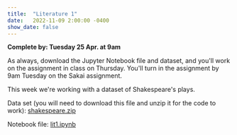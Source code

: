 ```yaml
---
title:  "Literature 1"
date:   2022-11-09 2:00:00 -0400
show_date: false
---
```

**Complete by: Tuesday 25 Apr. at 9am**

As always, download the Jupyter Notebook file and dataset, and you'll work on the assignment in class on Thursday. You'll turn in the assignment by 9am Tuesday on the Sakai assignment.

This week we're working with a dataset of Shakespeare's plays.

Data set (you will need to download this file and unzip it for the code to work): <a href="/CIS241/data/shakespeare.zip" download>shakespeare.zip</a>

Notebook file: <a href="/CIS241/resources/lit1.ipynb" download>lit1.ipynb</a>
